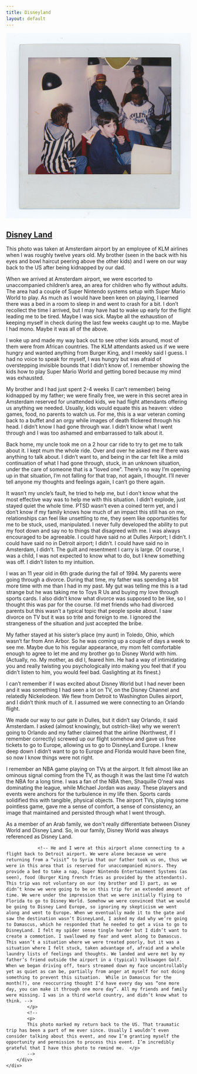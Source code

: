 ```yaml
---
title: Disneyland
layout: default
---
```

<div class="col-md-9 col-md-offset-3">
	<div class="projects">
		<div class="project-item">
			<a href="img/childhood/amsterdam004.jpg" data-lightbox="img">
				<img src="img/childhood/amsterdam004.jpg" alt="">
			</a>
			<h2 class="title">
			<a href="javascript:void(0);" name="#childhood">Disney Land</a>
			</h2>
			<p>
				This photo was taken at Amsterdam airport by an employee of KLM airlines when I was roughly twelve years old. My brother (seen in the back with his eyes and bowl haircut peering above the other kids) and I were on our way back to the US after being kidnapped by our dad.
			</p>
			<p>
When we arrived at Amsterdam airport, we were escorted to unaccompanied children’s area, an area for children who fly without adults. The area had a couple of Super Nintendo systems setup with Super Mario World to play. As much as I would have been keen on playing, I learned there was a bed in a room to sleep in and went to crash for a bit. I don’t recollect the time I arrived, but I may have had to wake up early for the flight leading me to be tired. Maybe I was sick. Maybe all the exhaustion of keeping myself in check during the last few weeks caught up to me. Maybe I had mono. Maybe it was all of the above. 
			</p>
			<p>
I woke up and made my way back out to see other kids around, most of them were from African countries. The KLM attendants asked us if we were hungry and wanted anything from Burger King, and I meekly said I guess. I had no voice to speak for myself, I was hungry but was afraid of overstepping invisible bounds that I didn’t know of. I remember showing the kids how to play Super Mario World and getting bored because my mind was exhausted.
			</p>
			<p>
My brother and I had just spent 2-4 weeks (I can’t remember) being kidnapped by my father; we were finally free, we were in this secret area in Amsterdam reserved for unattended kids, we had flight attendants offering us anything we needed. Usually, kids would equate this as heaven: video games, food, no parents to watch us. For me, this is a war veteran coming back to a buffet and an orgy while images of death flickered through his head. I didn’t know I had gone through war. I didn’t know what I went through and I was too ashamed and embarrassed to talk about it. 
			</p>
			<p>
Back home, my uncle took me on a 2 hour car ride to try to get me to talk about it. I kept mum the whole ride. Over and over he asked me if there was anything to talk about. I didn’t want to, and being in the car felt like a mild continuation of what I had gone through, stuck, in an unknown situation, under the care of someone that is a “loved one”. There’s no way I’m opening up in that situation, I’m not falling for that trap, not again, I thought. I’ll never tell anyone my thoughts and feelings again, I can’t go there again.
			</p>
			<p>
It wasn’t my uncle’s fault, he tried to help me, but I don’t know what the most effective way was to help me with this situation. I didn’t explode, just stayed quiet the whole time. PTSD wasn’t even a coined term yet, and I don’t know if my family knows how much of an impact this still has on me, relationships can feel like unsettling to me, they seem like opportunities for me to be stuck, used, manipulated. I never fully developed the ability to put my foot down and say no to things that disagreed with me. I was always encouraged to be agreeable. I could have said no at Dulles Airport; I didn’t. I could have said no in Detroit airport; I didn’t. I could have said no in Amsterdam, I didn’t. The guilt and resentment I carry is large. Of course, I was a child, I was not expected to know what to do, but I knew something was off. I didn’t listen to my intuition. 
			</p>
			<p>
I was an 11 year old in 6th grade during the fall of 1994. My parents were going through a divorce. During that time, my father was spending a bit more time with me than I had in my past. My gut was telling me this is a tad strange but he was taking me to Toys R Us and buying my love through sports cards. I also didn’t know what divorce was supposed to be like, so I thought this was par for the course. I’d met friends who had divorced parents but this wasn’t a typical topic that people spoke about. I saw divorce on TV but it was so trite and foreign to me. I ignored the strangeness of the situation and just accepted the bribe. 
			</p>
			<p>
My father stayed at his sister’s place (my aunt) in Toledo, Ohio, which wasn’t far from Ann Arbor. So he was coming up a couple of days a week to see me. Maybe due to his regular appearance, my mom felt comfortable enough to agree to let me and my brother go to Disney World with him. (Actually, no. My mother, as did I, feared him. He had a way of intimidating you and really twisting you psychologically into making you feel that if you didn’t listen to him, you would feel bad. Gaslighting at its finest.)
			</p>
			<p>
I can’t remember if I was excited about Disney World but I had never been and it was something I had seen a lot on TV, on the Disney Channel and relatedly Nickelodeon. We flew from Detroit to Washington Dulles airport, and I didn’t think much of it. I assumed we were connecting to an Orlando flight. 
			</p>
			<p>
We made our way to our gate in Dulles, but it didn’t say Orlando, it said Amsterdam. I asked (almost knowingly, but ostrich-like) why we weren’t going to Orlando and my father claimed that the airline (Northwest, if I remember correctly) screwed up our flight somehow and gave us free tickets to go to Europe, allowing us to go to DisneyLand Europe. I knew deep down I didn’t want to go to Europe and Florida would have been fine, so now I know things were not right.
			</p>
			<p>
I remember an NBA game playing on TVs at the airport. It felt almost like an ominous signal coming from the TV, as though it was the last time I’d watch the NBA for a long time. I was a fan of the NBA then, Shaquille O’neal was dominating the league, while Michael Jordan was away. These players and events were anchors for the turbulence in my life then. Sports cards solidified this with tangible, physical objects. The airport TVs, playing some pointless game, gave me a sense of comfort, a sense of consistency, an image that maintained and persisted through what I went through. 
			</p>
			<p>
As a member of an Arab family, we don't really differentiate between Disney World and Disney Land. So, in our family, Disney World was always referenced as Disney Land.

				<!-- He and I were at this airport alone connecting to a flight back to Detroit airport. We were alone because we were returning from a “visit” to Syria that our father took us on, thus we were in this area that is reserved for unaccompanied minors. They provide a bed to take a nap, Super Nintendo Entertainment Systems (as seen), food (Burger King french fries as provided by the attendants). This trip was not voluntary on our (my brother and I) part, as we didn’t know we were going to be on this trip for an extended amount of time. We were under the impression that we were initially flying to Florida to go to Disney World. Somehow we were convinced that we would be going to Disney Land Europe, so ignoring my skepticism we went along and went to Europe. When we eventually made it to the gate and saw the destination wasn’t DisneyLand, I asked my dad why we’re going to Damascus, which he responded that he needed to get a visa to go to DisneyLand. I felt my spider sense tingle harder but I didn’t want to create a commotion. I swallowed my fear and went along to Damascus. This wasn’t a situation where we were treated poorly, but it was a situation where I felt stuck, taken advantage of, afraid and a whole laundry lists of feelings and thoughts. We landed and were met by my father’s friend outside the airport in a (typical) Volkswagen Golf. When we began driving off, tears streamed down my face uncontrollably yet as quiet as can be, partially from anger at myself for not doing something to prevent this situation.  While in Damascus for the month(?), one reoccurring thought I’d have every day was “one more day, you can make it through one more day”. All my friends and family were missing. I was in a third world country, and didn’t know what to think. -->
			</p>
			<!--
			<p>
			This photo marked my return back to the US. That traumatic trip has been a part of me ever since. Usually I wouldn’t even consider talking about this event, and now I’m granting myself the opportunity and permission to process this event. I’m incredibly grateful that I have this photo to remind me.  </p>
			-->
		</div>
	</div>
</div>
